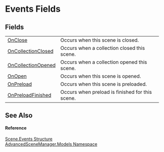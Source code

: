# Events Fields




## Fields
<table>
<tr>
<td><a href="F_AdvancedSceneManager_Models_Scene_Events_OnClose">OnClose</a></td>
<td>Occurs when this scene is closed.</td></tr>
<tr>
<td><a href="F_AdvancedSceneManager_Models_Scene_Events_OnCollectionClosed">OnCollectionClosed</a></td>
<td>Occurs when a collection closed this scene.</td></tr>
<tr>
<td><a href="F_AdvancedSceneManager_Models_Scene_Events_OnCollectionOpened">OnCollectionOpened</a></td>
<td>Occurs when a collection opened this scene.</td></tr>
<tr>
<td><a href="F_AdvancedSceneManager_Models_Scene_Events_OnOpen">OnOpen</a></td>
<td>Occurs when this scene is opened.</td></tr>
<tr>
<td><a href="F_AdvancedSceneManager_Models_Scene_Events_OnPreload">OnPreload</a></td>
<td>Occurs when this scene is preloaded.</td></tr>
<tr>
<td><a href="F_AdvancedSceneManager_Models_Scene_Events_OnPreloadFinished">OnPreloadFinished</a></td>
<td>Occurs when preload is finished for this scene.</td></tr>
</table>

## See Also


#### Reference
<a href="T_AdvancedSceneManager_Models_Scene_Events">Scene.Events Structure</a>  
<a href="N_AdvancedSceneManager_Models">AdvancedSceneManager.Models Namespace</a>  
